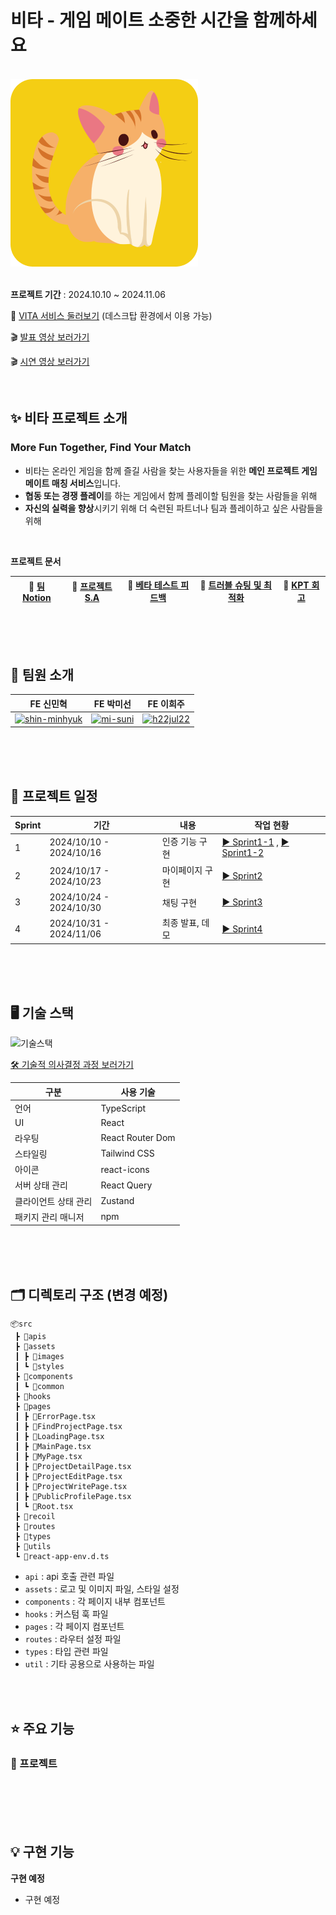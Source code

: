 <!-- <p align="right"><a href="https://hits.seeyoufarm.com"><img src="https://hits.seeyoufarm.com/api/count/incr/badge.svg?url=https%3A%2F%2Fgithub.com%2Fgjbae1212%2Fhit-counter&count_bg=%23F8D526&title_bg=%23437D6A&icon=&icon_color=%23E7E7E7&title=hits&edge_flat=false"/></a></p> -->

# 비타 - 게임 메이트 소중한 시간을 함께하세요

<br/>
<div align="left"><img src="public/favicon.png" alt="로고" width="300px"></div>
<br/>

**프로젝트 기간** : 2024.10.10 ~ 2024.11.06

🔗 [VITA 서비스 둘러보기](https://www./) (데스크탑 환경에서 이용 가능)

🎬 [발표 영상 보러가기 ](https://youtu.be/#)

🎬 [시연 영상 보러가기 ](https://youtu.be/#)

<br/>

## ✨ 비타 프로젝트 소개

### More Fun Together, Find Your Match

- 비타는 온라인 게임을 함께 즐길 사람을 찾는 사용자들을 위한 **메인 프로젝트 게임 메이트 매칭 서비스**입니다.
- **협동 또는 경쟁 플레이**를 하는 게임에서 함께 플레이할 팀원을 찾는 사람들을 위해
- **자신의 실력을 향상**시키기 위해 더 숙련된 파트너나 팀과 플레이하고 싶은 사람들을 위해

<br/>

**프로젝트 문서**

| 📒 [팀 Notion ](#) | 🎉 [프로젝트 S.A](#) | 💌 [베타 테스트 피드백](#) | 🚀 [트러블 슈팅 및 최적화](#) | 💬 [KPT 회고](#) |
| ------------------ | -------------------- | -------------------------- | ----------------------------- | ---------------- |

<br/>
<br/>
<br/>

## 🙌 팀원 소개

| FE 신민혁                                                                                                                                                       | FE 박미선                                                                                                                                             | FE 이희주                                                                                                                                               |
| --------------------------------------------------------------------------------------------------------------------------------------------------------------- | ----------------------------------------------------------------------------------------------------------------------------------------------------- | ------------------------------------------------------------------------------------------------------------------------------------------------------- |
| <a href="https://github.com/shin-minhyuk"><img src="https://avatars.githubusercontent.com/u/174288486?v=4" alt="shin-minhyuk" width="100px" height="100px"></a> | <a href="https://github.com/mi-suni"><img src="https://avatars.githubusercontent.com/u/175471571?v=4" alt="mi-suni" width="100px" height="100px"></a> | <a href="https://github.com/h22jul22"><img src="https://avatars.githubusercontent.com/u/164333745?v=4" alt="h22jul22" width="100px" height="100px"></a> |

<br/>
<br/>
<br/>

## 📅 프로젝트 일정

| Sprint | 기간                    | 내용            | 작업 현황                             |
| ------ | ----------------------- | --------------- | ------------------------------------- |
| 1      | 2024/10/10 - 2024/10/16 | 인증 기능 구현  | [▶️ Sprint1-1](#) , [▶️ Sprint1-2](#) |
| 2      | 2024/10/17 - 2024/10/23 | 마이페이지 구현 | [▶️ Sprint2](#)                       |
| 3      | 2024/10/24 - 2024/10/30 | 채팅 구현       | [▶️ Sprint3](#)                       |
| 4      | 2024/10/31 - 2024/11/06 | 최종 발표, 데모 | [▶️ Sprint4](#)                       |

<br/>
<br/>
<br/>

## 🖥 기술 스택

<img src="#" alt="기술스택" width="70%">

[🛠️ 기술적 의사결정 과정 보러가기](#)

| 구분                 | 사용 기술        |
| -------------------- | ---------------- |
| 언어                 | TypeScript       |
| UI                   | React            |
| 라우팅               | React Router Dom |
| 스타일링             | Tailwind CSS     |
| 아이콘               | react-icons      |
| 서버 상태 관리       | React Query      |
| 클라이언트 상태 관리 | Zustand          |
| 패키지 관리 매니저   | npm              |

<br/>
<br/>
<br/>

## 🗂 디렉토리 구조 (변경 예정)

```
📦src
 ┣ 📂apis
 ┣ 📂assets
 ┃ ┣ 📂images
 ┃ ┗ 📂styles
 ┣ 📂components
 ┃ ┗ 📂common
 ┣ 📂hooks
 ┣ 📂pages
 ┃ ┣ 📜ErrorPage.tsx
 ┃ ┣ 📜FindProjectPage.tsx
 ┃ ┣ 📜LoadingPage.tsx
 ┃ ┣ 📜MainPage.tsx
 ┃ ┣ 📜MyPage.tsx
 ┃ ┣ 📜ProjectDetailPage.tsx
 ┃ ┣ 📜ProjectEditPage.tsx
 ┃ ┣ 📜ProjectWritePage.tsx
 ┃ ┣ 📜PublicProfilePage.tsx
 ┃ ┗ 📜Root.tsx
 ┣ 📂recoil
 ┣ 📂routes
 ┣ 📂types
 ┣ 📂utils
 ┗ 📜react-app-env.d.ts
```

- `api` : api 호출 관련 파일
- `assets` : 로고 및 이미지 파일, 스타일 설정
- `components` : 각 페이지 내부 컴포넌트
- `hooks` : 커스텀 훅 파일
- `pages` : 각 페이지 컴포넌트
- `routes` : 라우터 설정 파일
- `types` : 타입 관련 파일
- `util` : 기타 공용으로 사용하는 파일

<br/>
<br/>

## ⭐️ 주요 기능

### 📌 프로젝트

<br/>

<br/>
<br/>
<br/>

## 💡 구현 기능

**구현 예정**

- 구현 예정

<br/>
<br/>
